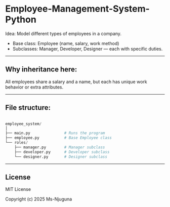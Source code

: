 # Employee-Management-System-Python

Idea:
Model different types of employees in a company.

- Base class: Employee (name, salary, work method)
- Subclasses: Manager, Developer, Designer — each with specific duties.

---

## Why inheritance here:

All employees share a salary and a name, but each has unique work behavior or extra attributes.

---

## File structure:

```python

employee_system/
│
├── main.py               # Runs the program
├── employee.py           # Base Employee class
└── roles/
    ├── manager.py        # Manager subclass
    ├── developer.py      # Developer subclass
    └── designer.py       # Designer subclass

```

---

## License

MIT License

Copyright (c) 2025 Ms-Njuguna